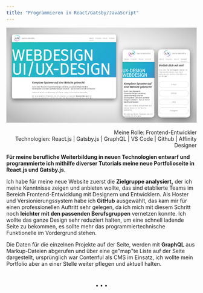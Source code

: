 ```yaml
---
title: "Programmieren in React/Gatsby/JavaScript"
---
```


![Neustart in Richtung Programmieren](../images/WebsiteMockup_UIUXDesign.jpg)

<div  style="text-align: right">Meine Rolle: Frontend-Entwickler</div>
<div style="text-align: right">Technologien: React.js | Gatsby.js | GraphQL | VS Code | Github | Affinity Designer</div>

**Für meine berufliche Weiterbildung in neuen Technologien entwarf und programmierte ich mithilfe diverser Tutorials meine neue Portfolioseite in React.js und Gatsby.js.**

Ich habe für meine neue Website zuerst die **Zielgruppe analysiert,** der ich meine Kenntnisse zeigen und anbieten wollte, das sind etablierte Teams im Bereich Frontend-Entwicklung mit Designern und Entwicklern. Als Hoster und Versionierungssystem habe ich **GitHub** ausgewählt, das kam mir für einen professionellen Auftritt sehr gelegen, da ich mich mit diesem Schritt noch **leichter mit den passenden Berufsgruppen** vernetzen konnte. Ich wollte das ganze Design sehr reduziert halten, um eine schnell ladende Seite zu bekommen, es sollte mehr das programmiertechnische Funktionelle im Vordergrund stehen. 

Die Daten für die einzelnen Projekte auf der Seite, werden mit **GraphQL** aus Markup-Dateien abgerufen und über eine ge"map"te Liste auf der Seite dargestellt, ursprünglich war Contenful als CMS im Einsatz, ich wollte mein Portfolio aber an einer Stelle weiter pflegen und aktuell halten.

<p style="text-align: center;margin-top: 40px;">&bull; &bull; &bull;</p>